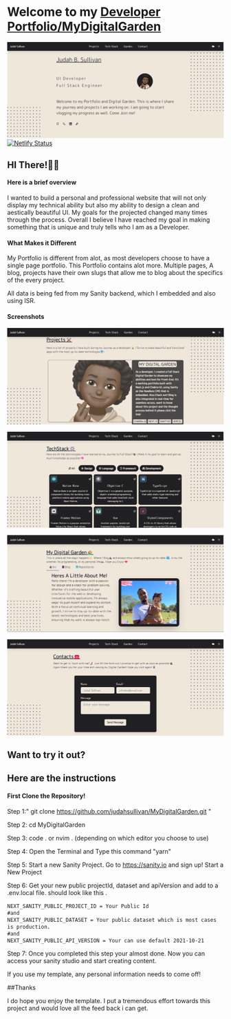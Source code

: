 # Welcome to my [Developer Portfolio/MyDigitalGarden ](https://devjbyrd.com)
![homepage ](public/assets/images/1.png)
[![Netlify Status](https://api.netlify.com/api/v1/badges/5724add7-4014-4ae0-ba65-2e398eca5093/deploy-status)](https://app.netlify.com/sites/beamish-raindrop-7b2750/deploys)

##  HI There!🤙🏾


#### Here is a brief overview 

I wanted to build a personal and professional website that will not only display my technical ability
but also my ability to design a clean and aestically beautiful UI. My goals for the projected changed 
many times through the process. Overall I believe I have reached my goal in making something that is unique 
and truly tells who I am as a Developer. 



#### What Makes it Different 

My Portfolio is different from alot, as most developers choose to have a single page portfolio. This Portfolio 
contains alot more. Multiple pages, A blog, projects have their own slugs that allow me to blog about the specifics of the every project.

All data is being fed from my Sanity backend, which I embedded and also using ISR.


####  Screenshots
![Project Page](public/assets/images/2.png)

![TechStack Page](public/assets/images/3.png)

![Garden Page](public/assets/images/4.png)

![Contact Page](public/assets/images/5.png)
## Want to try it out? 

## Here are the instructions 


#### First Clone the Repository!

Step 1:" git clone https://github.com/judahsullivan/MyDigitalGarden.git "

Step 2: cd MyDigitalGarden 

Step 3: code . or nvim . (depending on which editor you choose to use) 

Step 4: Open the Terminal and Type this command "yarn" 

Step 5: Start a new Sanity Project. Go to https://sanity.io and sign up! Start a New Project 

Step 6: Get your new public projectId, dataset and apiVersion and add to a .env.local file. 
should look like this .
```
NEXT_SANITY_PUBLIC_PROJECT_ID = Your Public Id
#and 
NEXT_SANITY_PUBLIC_DATASET = Your public dataset which is most cases is production. 
#and 
NEXT_SANITY_PUBLIC_API_VERSION = Your can use default 2021-10-21
```

Step 7: Once you completed this step your almost done. Now you can access your sanity studio and start creating content.


If you use my template, any personal information needs to come off! 


##Thanks

I do hope you enjoy the template. I put a tremendous effort towards this project and would love all the feed back i can get. 



